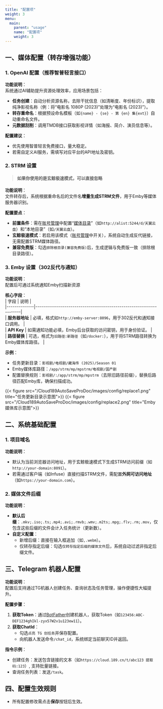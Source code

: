 ```yaml
---
title: "配置项"
weight: 3
menu:
  main:
    parent: "usage"
    name: "配置项"
    weight: 3
---
```



## 一、媒体配置（转存增强功能）
### 1. OpenAI 配置（推荐智普轻言接口）
**功能说明**：  
系统通过AI辅助提升资源处理效率，应用场景包括：  
- **任务创建**：自动分析资源名称，去除干扰信息（如清晰度、年份标识），提取纯净影视名称（例：将“电影名 1080P (2023)”处理为“电影名 (2023)”）。  
- **转存重命名**：根据预设命名模板（如`{name} - {se} - 第 {en} 集{ext}`）自动重命名文件。  
- **元数据刮削**：调用TMDB接口获取影视详情（如海报、简介、演员信息等）。  

**配置建议**：  
- 优先使用智普轻言免费接口，量大稳定。  
- 若需自定义AI服务，需填写对应平台的API地址及密钥。  

### 2. STRM 设置  

> #### 如果你使用的是玄鲸极速模式，可以直接忽略

**功能说明**：  
文件转存后，系统根据重命名后的文件名**增量生成STRM文件**，用于Emby等媒体服务器识别。  

**配置要点**：  
- **前置条件**：需在[账号管理](usage/account)中配置“[媒体目录](usage/account)”（如`http://alist:5244/d/天翼云盘`）和“本地目录”（如`/天翼云盘`）。  
- **玄鲸极速模式**：若启用该模式（[账号管理](usage/account)中开关），系统自动生成反代链接，无需配置STRM媒体路径。  
- **兼容免费版**：勾选`排除根目录(兼容免费版)`后，生成逻辑与免费版一致（排除根目录路径）。  

### 3. Emby 设置（302反代与通知）  
**功能说明**：  
配置后可通过系统通知Emby扫描新资源

**核心字段**：  
| 字段         | 说明                                                                 |  
|--------------|----------------------------------------------------------------------|  
| **服务器地址** | 必填，格式如`http://emby-server:8096`，用于302反代和通知接口调用。       |  
| **API Key**    | 如需通知功能必填，Emby后台获取的访问密钥，用于身份验证。                          |  
| **路径替换**   | 可选，格式为`旧路径:新路径`（如`/docker:`），用于将STRM路径转换为Emby媒体库路径。 |  

**示例**：  
- 任务更新目录：`影视剧/电视剧/藏海传 (2025)/Season 01`  
- Emby媒体库路径：`/app/strm/mp/mpstrm/电视剧/国产剧`  
- 配置替换规则：`影视剧/:/app/strm/mp/mpstrm`（去除旧路径前缀），替换后路径匹配Emby库，确保扫描成功。  


<div style="width: 100%;margin:0 auto;display: flex;">
{{< figure src="/Cloud189AutoSaveProDoc/images/config/replace1.png" title="任务更新目录示意图">}}
{{< figure src="/Cloud189AutoSaveProDoc/images/config/replace2.png" title="Emby媒体库示意图">}}
</div>


## 二、系统基础配置  
### 1. 项目域名  
**功能说明**：  
- 默认为当前浏览器访问地址，用于玄鲸极速模式下生成STRM访问前缀（如`http://your-domain:8091`）。  
- 若需通过客户端（如Infuse）直接扫描STRM文件，需配置**外网可访问地址**（如`https://your-domain.com`）。  

### 2. 媒体文件后缀  
**功能说明**：  
- **默认后缀**：`.mkv;.iso;.ts;.mp4;.avi;.rmvb;.wmv;.m2ts;.mpg;.flv;.rm;.mov`，仅包含这些后缀的文件会计入任务统计（更新数）。  
- **自定义配置**：  
  - 新增后缀：直接在输入框追加（如`,.webm`）。  
  - 仅转存指定后缀：勾选`仅转存指定后缀的媒体文件`后，系统自动过滤非指定后缀文件。  


## 三、Telegram 机器人配置  
**功能说明**：  
配置后支持通过TG机器人创建任务、查询状态及任务管理，操作便捷性大幅提升。  

**配置步骤**：  
1. **获取Token**：通过[BotFather](https://t.me/BotFather)创建机器人，获取Token（如`123456:ABC-DEF1234ghIkl-zyx57W2v1u123ew11`）。  
2. **获取ChatId**：  
   - 勾选`点亮 TG 创任务`并保存配置。  
   - 向机器人发送命令`/chat_id`，系统绑定当前聊天ID并返回。  

**指令示例**：  
- 创建任务：发送包含链接的文本（如`https://cloud.189.cn/t/abc123 提取码:123`）, 支持批量链接。  
- 查询任务列表：发送`/task`。  


## 四、配置生效规则  
- 所有配置修改需点击**保存**按钮后生效。  